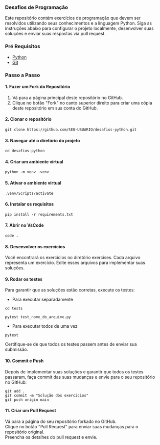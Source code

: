 ### Desafios de Programação
Este repositório contém exercícios de programação que devem ser resolvidos utilizando seus conhecimentos e a linguagem Python. 
Siga as instruções abaixo para configurar o projeto localmente, desenvolver suas soluções e enviar suas respostas 
via pull request.

### Pré Requisitos
* [Python](https://www.python.org/)
* [Git](https://git-scm.com/)

### Passo a Passo
#### 1. Fazer um Fork do Repositório
1. Vá para a página principal deste repositório no GitHub.
2. Clique no botão "Fork" no canto superior direito para criar uma cópia deste repositório em sua conta do GitHub.

#### 2. Clonar o repositório
```
git clone https://github.com/SEU-USUARIO/desafios-python.git
```

#### 3. Navegar até o diretório do projeto
```
cd desafios-python
```

#### 4. Criar um ambiente virtual
```
python -m venv .venv
```
#### 5. Ativar o ambiente virtual
```
.venv/Scripts/activate
```
#### 6. Instalar os requisitos
```
pip install -r requirements.txt
```
#### 7. Abrir no VsCode
```
code .
```
#### 8. Desenvolver os exercícios
Você encontrará os exercícios no diretório exercises. Cada arquivo representa um exercício. Edite esses arquivos para implementar suas soluções.
#### 9. Rodar os testes
Para garantir que as soluções estão corretas, execute os testes:<br>
* Para executar separadamente
```
cd tests
```
```
pytest test_nome_do_arquivo.py
```
* Para executar todos de uma vez
```
pytest
```
Certifique-se de que todos os testes passem antes de enviar sua submissão.
#### 10. Commit e Push
Depois de implementar suas soluções e garantir que todos os testes passaram, faça commit das suas mudanças e envie para o seu repositório no GitHub:
```
git add .
git commit -m "Solução dos exercícios"
git push origin main
```
#### 11.  Criar um Pull Request
Vá para a página do seu repositório forkado no GitHub.<br>
Clique no botão "Pull Request" para enviar suas mudanças para o repositório original.<br>
Preencha os detalhes do pull request e envie.
